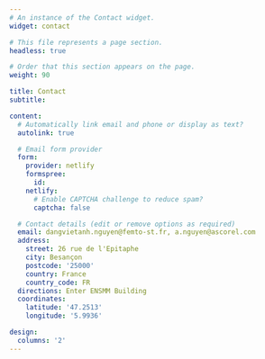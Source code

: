 ```yaml
---
# An instance of the Contact widget.
widget: contact

# This file represents a page section.
headless: true

# Order that this section appears on the page.
weight: 90

title: Contact
subtitle:

content:
  # Automatically link email and phone or display as text?
  autolink: true

  # Email form provider
  form:
    provider: netlify
    formspree:
      id:
    netlify:
      # Enable CAPTCHA challenge to reduce spam?
      captcha: false

  # Contact details (edit or remove options as required)
  email: dangvietanh.nguyen@femto-st.fr, a.nguyen@ascorel.com
  address:
    street: 26 rue de l'Epitaphe
    city: Besançon
    postcode: '25000'
    country: France
    country_code: FR
  directions: Enter ENSMM Building
  coordinates:
    latitude: '47.2513'
    longitude: '5.9936'

design:
  columns: '2'
---
```

